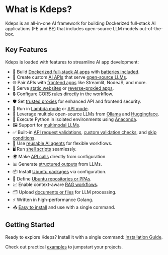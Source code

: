 # What is Kdeps?

Kdeps is an all-in-one AI framework for building Dockerized full-stack AI applications (FE and BE) that includes
open-source LLM models out-of-the-box.

## Key Features

Kdeps is loaded with features to streamline AI app development:

- 🐳 Build [Dockerized full-stack AI apps](https://kdeps.com/getting-started/introduction/quickstart.html#quickstart) with [batteries included](https://kdeps.com/getting-started/configuration/workflow.html#ai-agent-settings).
- 🔌 Create custom [AI APIs](https://kdeps.com/getting-started/configuration/workflow.html#api-server-settings) that serve [open-source LLMs](https://kdeps.com/getting-started/configuration/workflow.html#llm-models).
- 🌐 Pair APIs with [frontend apps](https://kdeps.com/getting-started/configuration/workflow.html#web-server-settings) like Streamlit, NodeJS, and more.
- 📁 Serve [static websites](https://kdeps.com/getting-started/configuration/workflow.html#static-file-serving) or [reverse-proxied apps](https://kdeps.com/getting-started/configuration/workflow.html#reverse-proxying).
- 🔒 Configure [CORS rules](https://kdeps.com/getting-started/configuration/workflow.html#cors-configuration) directly in the workflow.
- 🛡️ Set [trusted proxies](https://kdeps.com/getting-started/configuration/workflow.html#trustedproxies) for enhanced API and frontend security.
- 🚀 Run in [Lambda mode](https://kdeps.com/getting-started/configuration/workflow.html#lambda-mode) or [API mode](https://kdeps.com/getting-started/configuration/workflow.html#api-server-settings).
- 🤖 Leverage multiple open-source LLMs from [Ollama](https://kdeps.com/getting-started/configuration/workflow.html#llm-models) and [Huggingface](https://github.com/kdeps/examples/tree/main/huggingface_imagegen_api).
- 🐍 Execute Python in isolated environments using [Anaconda](https://kdeps.com/getting-started/resources/python.html).
- 🖼️ Support for [multimodal LLMs](https://kdeps.com/getting-started/resources/multimodal.html).
- ✅ Built-in [API request validations](https://kdeps.com/getting-started/resources/api-request-validations.html#api-request-validations), [custom validation checks](https://kdeps.com/getting-started/resources/validations.html), and [skip conditions](https://kdeps.com/getting-started/resources/skip.html).
- 🔄 Use [reusable AI agents](https://kdeps.com/getting-started/resources/remix.html) for flexible workflows.
- 🖥️ Run [shell scripts](https://kdeps.com/getting-started/resources/exec.html) seamlessly.
- 🌍 Make [API calls](https://kdeps.com/getting-started/resources/client.html) directly from configuration.
- 📊 Generate [structured outputs](https://kdeps.com/getting-started/resources/llm.html#chat-block) from LLMs.
- 📦 Install [Ubuntu packages](https://kdeps.com/getting-started/configuration/workflow.html#ubuntu-packages) via configuration.
- 📜 Define [Ubuntu repositories or PPAs](https://kdeps.com/getting-started/configuration/workflow.html#ubuntu-repositories).
- 📈 Enable context-aware [RAG workflows](https://kdeps.com/getting-started/resources/kartographer.html).
- 🗂️ Upload [documents or files](https://kdeps.com/getting-started/tutorials/files.html) for LLM processing.
- ⚡ Written in high-performance Golang.
- 📥 [Easy to install](https://kdeps.com/getting-started/introduction/installation.html) and use with a single command.

## Getting Started

Ready to explore Kdeps? Install it with a single command: [Installation Guide](https://kdeps.com/getting-started/introduction/installation.html).

Check out practical [examples](https://github.com/kdeps/examples) to jumpstart your projects.

